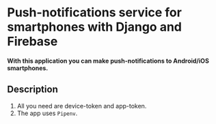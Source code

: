 # Push-notifications service for smartphones with Django and Firebase
#### With this application you can make push-notifications to Android/iOS smartphones.

Description
-----------------------------------
1. All you need are device-token and app-token.  
2. The app uses `Pipenv`.

